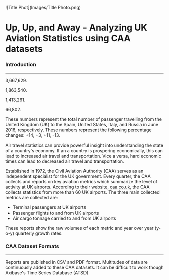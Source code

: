 ![Title Phot](Images/Title Photo.png)

Up, Up, and Away - Analyzing UK Aviation Statistics using CAA datasets
===================================================================

### Introduction
----------------
3,667,629.

1,863,540.

1,413,261.

66,802.

These numbers represent the total number of passenger travelling from the United Kingdom (UK) to the Spain, United States, Italy, and Russia in June 2016, respectively. These numbers represent the following percentage changes: +14, +3, +11, -13. 

Air travel statistics can provide powerful insight into understanding the state of a country's economy. If an a country is prospering economically, this can lead to increased air travel and transportation. Vice a versa, hard economic times can lead to decreased air travel and transportation. 

Established in 1972, the Civil Aviation Authority (CAA) serves as an independent specialist for the UK government. Every quarter, the CAA collects and reports on key aviation metrics which summarize the level of activity at UK airports. According to their website, [caa.co.uk](https://www.caa.co.uk/Data-and-analysis/UK-aviation-market/Airports/Datasets/UK-Airport-data/Airport-data-2016-06/), the CAA collects statistics from more than 60 UK airports. The three main collected metrics are collected are:

* Terminal passengers at UK airports
* Passenger flights to and from UK airports
* Air cargo tonnage carried to and from UK airports

These reports show the raw volumes of each metric and year over year (y-o-y) quarterly growth rates.

### CAA Dataset Formats
-------------------------

Reports are published in CSV and PDF format. Multitudes of data are continuously added to these CAA datasets. It can be difficult to work though Axibase's Time Series Database (ATSD) 
